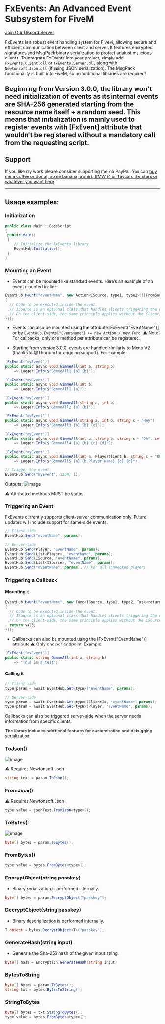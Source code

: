 # FxEvents: An Advanced Event Subsystem for FiveM

[Join Our Discord Server](https://discord.gg/KKN7kRT2vM)

FxEvents is a robust event handling system for FiveM, allowing secure and efficient communication between client and server. It features encrypted signatures and MsgPack binary serialization to protect against malicious clients. To integrate FxEvents into your project, simply add `FxEvents.Client.dll` or `FxEvents.Server.dll` along with `Newtonsoft.Json.dll` (if using JSON serialization). The MsgPack functionality is built into FiveM, so no additional libraries are required!

Beginning from Version 3.0.0, the library won't need initialization of events as its internal events are SHA-256 generated starting from the resource name itself + a random seed.
This means that initialization is mainly used to register events with [FxEvent] attribute that wouldn't be registered without a mandatory call from the requesting script.
---

## Support

If you like my work please consider supporting me via PayPal.
You can [buy me a coffee or donut, some banana, a shirt, BMW i4 or Taycan, the stars or whatever you want here](https://www.paypal.com/donate/?hosted_button_id=A5FJK5M94EFQE).

---
## Usage examples:

### Initialization

```csharp
public class Main : BaseScript
{
 public Main()
 {
    // Initialize the FxEvents library
    EventHub.Initialize();
 }
}
```

### Mounting an Event

- Events can be mounted like standard events. Here’s an example of an event mounted in-line:

```csharp
EventHub.Mount("eventName", new Action<ISource, type1, type2>(([FromSource] source, val1, val2) =>    
{
  // Code to be executed inside the event.
  // ISource is an optional class that handles clients triggering the event. It is similar to the "[FromSource] Player player" parameter but can be customized.
  // On the client-side, the same principle applies without the ClientId parameter.
}));
```

- Events can also be mounted using the attribute [FxEvent("EventName")] or by `EventHub.Events["EventName"] += new Action / new Func`. 
⚠️ Note: For callbacks, only one method per attribute can be registered.

- Starting from version 3.0.0, events are handled similarly to Mono V2 (thanks to @Thorium for ongoing support). For example:

```csharp
[FxEvent("myEvent")]
public static async void GimmeAll(int a, string b)
    => Logger.Info($"GimmeAll1 {a} {b}");

[FxEvent("myEvent")]
public static async void GimmeAll(int a) 
    => Logger.Info($"GimmeAll1 {a}");

[FxEvent("myEvent")]
public static async void GimmeAll(string a, int b)
    => Logger.Info($"GimmeAll2 {a} {b}");

[FxEvent("myEvent")]
public static async void GimmeAll(string a, int b, string c = "Hey")
    => Logger.Info($"GimmeAll3 {a} {b} {c}");

[FxEvent("myEvent")]
public static async void GimmeAll(int a, string b, string c = "Oh", int d = 678)
    => Logger.Info($"GimmeAll4 {a} {b} {c} {d}");

[FxEvent("myEvent")]
public static async void GimmeAll(int a, PlayerClient b, string c = "Oh", int d = 678)
    => Logger.Info($"GimmeAll5 {a} {b.Player.Name} {c} {d}");

// Trigger the event
EventHub.Send("myEvent", 1234, 1);
```

Outputs:
![image](https://github.com/manups4e/fx-events/assets/4005518/4e42a6b8-e3eb-4337-99a0-22be5b5211b6)

⚠️ Attributed methods MUST be static.

### Triggering an Event

FxEvents currently supports client-server communication only. Future updates will include support for same-side events.

```csharp
// Client-side
EventHub.Send("eventName", params);

// Server-side
EventHub.Send(Player, "eventName", params);
EventHub.Send(List<Player>, "eventName", params);
EventHub.Send(ISource, "eventName", params);
EventHub.Send(List<ISource>, "eventName", params);
EventHub.Send("eventName", params); // For all connected players
```

### Triggering a Callback

#### Mounting it

```csharp
EventHub.Mount("eventName", new Func<ISource, type1, type2, Task<returnType>>(async ([FromSource] source, val1, val2) =>    
{
  // Code to be executed inside the event.
  // ISource is an optional class that handles clients triggering the event. It is similar to the "[FromSource] Player player" parameter but can be customized.
  // On the client-side, the same principle applies without the ISource parameter.
  return val3;
}));
```

- Callbacks can also be mounted using the [FxEvent("EventName")] attribute ⚠️ Only one per endpoint. Example:

```csharp
[FxEvent("myEvent")]
public static string GimmeAll(int a, string b)
    => "This is a test";
```

#### Calling it

```csharp
// Client-side
type param = await EventHub.Get<type>("eventName", params);

// Server-side
type param = await EventHub.Get<type>(ClientId, "eventName", params);
type param = await EventHub.Get<type>(Player, "eventName", params);
```

Callbacks can also be triggered server-side when the server needs information from specific clients.

The library includes additional features for customization and debugging serialization:

### ToJson()
![image](https://user-images.githubusercontent.com/4005518/188593550-48891947-fb41-4ec1-894c-b429ca890361.png)

⚠️ Requires Newtonsoft.Json
```csharp
string text = param.ToJson();
```

### FromJson()
⚠️ Requires Newtonsoft.Json
```csharp
type value = jsonText.FromJson<type>();
```

### ToBytes()
![image](https://user-images.githubusercontent.com/4005518/188594841-3ea787d0-37f3-4b23-9ff7-cdb999d0d101.png)
```csharp
byte[] bytes = param.ToBytes();
```

### FromBytes()
```csharp
type value = bytes.FromBytes<type>();
```

### EncryptObject(string passkey)
- Binary serialization is performed internally.
```csharp
byte[] bytes = param.EncryptObject("passkey");
```

### DecryptObject(string passkey)
- Binary deserialization is performed internally.
```csharp
T object = bytes.DecryptObject<T>("passkey");
```

### GenerateHash(string input)
- Generate the Sha-256 hash of the given input string.
```csharp
byte[] hash = Encryption.GenerateHash(string input)
```

### BytesToString
```csharp
byte[] bytes = param.ToBytes();
string txt = bytes.BytesToString();
```

### StringToBytes
```csharp
byte[] bytes = txt.StringToBytes();
type value = bytes.FromBytes<type>();
```

